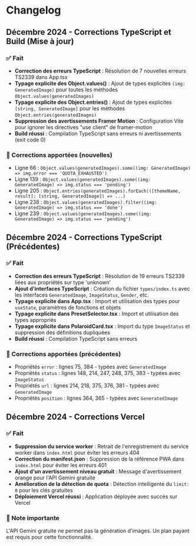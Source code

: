 # Changelog

## Décembre 2024 - Corrections TypeScript et Build (Mise à jour)

### ✅ Fait
- **Correction des erreurs TypeScript** : Résolution de 7 nouvelles erreurs TS2339 dans App.tsx
- **Typage explicite des Object.values()** : Ajout de types explicites `(img: GeneratedImage)` pour toutes les méthodes `Object.values(generatedImages)`
- **Typage explicite des Object.entries()** : Ajout de types explicites `[string, GeneratedImage]` pour les méthodes `Object.entries(generatedImages)`
- **Suppression des avertissements Framer Motion** : Configuration Vite pour ignorer les directives "use client" de framer-motion
- **Build réussi** : Compilation TypeScript sans erreurs ni avertissements (exit code 0)

### 📝 Corrections apportées (nouvelles)
- Ligne 66 : `Object.values(generatedImages).some((img: GeneratedImage) => img.error === 'QUOTA_EXHAUSTED')`
- Ligne 139 : `Object.values(generatedImages).some((img: GeneratedImage) => img.status === 'pending')`
- Ligne 205 : `Object.entries(generatedImages).forEach(([themeName, result]: [string, GeneratedImage]) => ...)`
- Ligne 238 : `Object.values(generatedImages).filter((img: GeneratedImage) => img.status === 'done')`
- Ligne 239 : `Object.values(generatedImages).some((img: GeneratedImage) => img.status === 'pending')`

## Décembre 2024 - Corrections TypeScript (Précédentes)

### ✅ Fait
- **Correction des erreurs TypeScript** : Résolution de 19 erreurs TS2339 liées aux propriétés sur type 'unknown'
- **Ajout d'interfaces TypeScript** : Création du fichier `types/index.ts` avec les interfaces `GeneratedImage`, `ImageStatus`, `Gender`, etc.
- **Typage explicite dans App.tsx** : Import et utilisation des types pour `useState`, paramètres de fonctions et objets
- **Typage explicite dans PresetSelector.tsx** : Import et utilisation des types appropriés
- **Typage explicite dans PolaroidCard.tsx** : Import du type `ImageStatus` et suppression des définitions dupliquées
- **Build réussi** : Compilation TypeScript sans erreurs

### 📝 Corrections apportées (précédentes)
- Propriétés `error` : lignes 75, 384 - typées avec `GeneratedImage`
- Propriétés `status` : lignes 148, 214, 247, 248, 375, 383 - typées avec `ImageStatus`
- Propriétés `url` : lignes 214, 218, 375, 376, 381 - typées avec `GeneratedImage`
- Propriétés `position` : lignes 364, 365 - typées avec `GeneratedImage`

## Décembre 2024 - Corrections Vercel

### ✅ Fait
- **Suppression du service worker** : Retrait de l'enregistrement du service worker dans `index.html` pour éviter les erreurs 404
- **Correction du manifest.json** : Suppression de la référence PWA dans `index.html` pour éviter les erreurs 401
- **Ajout d'un avertissement niveau gratuit** : Message d'avertissement orange pour l'API Gemini gratuite
- **Amélioration de la détection de quota** : Détection intelligente du `limit: 0` pour les clés gratuites
- **Déploiement Vercel réussi** : Application déployée avec succès sur Vercel

### 📝 Note importante
L'API Gemini gratuite ne permet pas la génération d'images. Un plan payant est requis pour cette fonctionnalité.